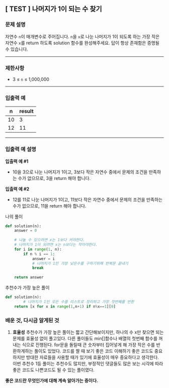 ## [ TEST ] 나머지가 1이 되는 수 찾기

### **문제 설명**

자연수 `n`이 매개변수로 주어집니다. `n`을 `x`로 나눈 나머지가 1이 되도록 하는 가장 작은 자연수 `x`를 return 하도록 solution 함수를 완성해주세요. 답이 항상 존재함은 증명될 수 있습니다.

---

### 제한사항

- 3 ≤ `n` ≤ 1,000,000

---

### 입출력 예

| n | result |
| --- | --- |
| 10 | 3 |
| 12 | 11 |

---

### 입출력 예 설명

**입출력 예 #1**

- 10을 3으로 나눈 나머지가 1이고, 3보다 작은 자연수 중에서 문제의 조건을 만족하는 수가 없으므로, 3을 return 해야 합니다.

**입출력 예 #2**

- 12를 11로 나눈 나머지가 1이고, 11보다 작은 자연수 중에서 문제의 조건을 만족하는 수가 없으므로, 11을 return 해야 합니다.

나의 풀이

```python
def solution(n):
    answer = 0
    
    # 나눌 수 있으려면 x는 1보다 커야한다.
    # 나머지가 1이 되려면 x는 n보다는 작아야한다.
    for i in range(1, n):
        if n % i == 1:
            answer = i
            # 나머지가 1인 가장 낮은수를 구하기위해 반복문 끝내기
            break
    
    return answer
```

추천수가 가장 높은 풀이

```python
def solution(n):
		# 나머지가 1인 모든 수를 리스트로 정리하고 가장 첫번째를 반환
    return [x for x in range(1,n+1) if n%x==1][0]
```

### 배운 것, 다시금 알게된 것

1. **효율성**
추천수가 가장 높은 풀이는 짧고 간단해보이지만, 하나의 수 x만 찾으면 되는 문제를 효율성 없이 풀고있다.
다른 풀이들도 min[]함수나 배열의 첫번째 함수를 꺼내는 식으로 진행된다. for문을 돌릴때 큰 숫자부터 집어넣게 해 가장 작은 수를 반환하게하는 풀이도 있었다.
코드를 짤 때 보기 좋은 코드 이해하기 좋은 코드도 중요하지만 방대한 자료들을 사용할 때가 있기에 효율성이 매우 중요하다고 생각한다.
이번 추천수 1등 풀이는 추천수도 많지만, 부정적인 댓글들도 많은 보는 시각에 따라 좋은 코드도 나쁜코드도 될 수 있는 풀이였다.

**좋은 코드란 무엇인가에 대해 계속 알아가는 중이다.**